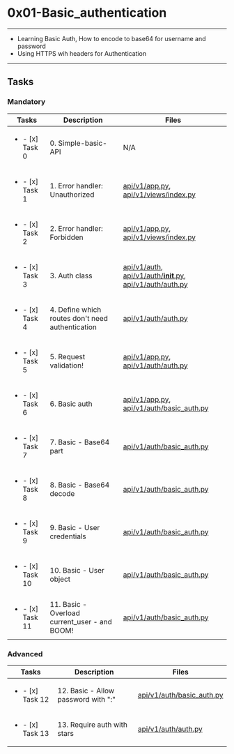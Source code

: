 # 0x01-Basic_authentication

---

* Learning Basic Auth, How to encode to base64 for username and password
* Using HTTPS wih headers for Authentication

---

## Tasks

### Mandatory

| Tasks | Description | Files |
| ----- | ----- | ----- |
| <ul><li> - [x] Task 0 </li></ul> | 0. Simple-basic-API | N/A |
| <ul><li> - [x] Task 1 </li></ul> | 1. Error handler: Unauthorized | [api/v1/app.py](api/v1/app.py), [api/v1/views/index.py](api/v1/views/index.py) |
| <ul><li> - [x] Task 2 </li></ul> | 2. Error handler: Forbidden | [api/v1/app.py](api/v1/app.py), [api/v1/views/index.py](api/v1/views/index.py) |
| <ul><li> - [x] Task 3 </li></ul> | 3. Auth class | [api/v1/auth](api/v1/auth), [api/v1/auth/__init__.py](api/v1/auth/__init__.py), [api/v1/auth/auth.py](api/v1/auth/auth.py) |
| <ul><li> - [x] Task 4 </li></ul> | 4. Define which routes don't need authentication | [api/v1/auth/auth.py](api/v1/auth/auth.py) |
| <ul><li> - [x] Task 5 </li></ul> | 5. Request validation! | [api/v1/app.py](api/v1/app.py), [api/v1/auth/auth.py](api/v1/auth/auth.py) |
| <ul><li> - [x] Task 6 </li></ul> | 6. Basic auth | [api/v1/app.py](api/v1/app.py), [api/v1/auth/basic_auth.py](api/v1/auth/basic_auth.py) |
| <ul><li> - [x] Task 7 </li></ul> | 7. Basic - Base64 part | [api/v1/auth/basic_auth.py](api/v1/auth/basic_auth.py) |
| <ul><li> - [x] Task 8 </li></ul> | 8. Basic - Base64 decode | [api/v1/auth/basic_auth.py](api/v1/auth/basic_auth.py) |
| <ul><li> - [x] Task 9 </li></ul> | 9. Basic - User credentials | [api/v1/auth/basic_auth.py](api/v1/auth/basic_auth.py) |
| <ul><li> - [x] Task 10 </li></ul> | 10. Basic - User object | [api/v1/auth/basic_auth.py](api/v1/auth/basic_auth.py) |
| <ul><li> - [x] Task 11 </li></ul> | 11. Basic - Overload current_user - and BOOM! | [api/v1/auth/basic_auth.py](api/v1/auth/basic_auth.py) |

### Advanced

| Tasks | Description | Files |
| ----- | ----- | ----- |
| <ul><li> - [x] Task 12 </li></ul> | 12. Basic - Allow password with ":" | [api/v1/auth/basic_auth.py](api/v1/auth/basic_auth.py) |
| <ul><li> - [x] Task 13 </li></ul> | 13. Require auth with stars | [api/v1/auth/auth.py](api/v1/auth/auth.py) |

